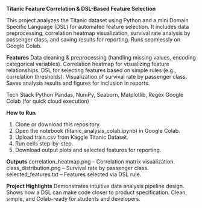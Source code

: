 **Titanic Feature Correlation & DSL-Based Feature Selection**

This project analyzes the Titanic dataset using Python and a mini Domain Specific Language (DSL) for automated feature selection. It includes data preprocessing, correlation heatmap visualization, survival rate analysis by passenger class, and saving results for reporting. Runs seamlessly on Google Colab.

**Features**
Data cleaning & preprocessing (handling missing values, encoding categorical variables).
Correlation heatmap for visualizing feature relationships.
DSL for selecting features based on simple rules (e.g., correlation thresholds).
Visualization of survival rate by passenger class.
Saves analysis results and figures for inclusion in reports.

Tech Stack
Python
Pandas, NumPy, Seaborn, Matplotlib, Regex
Google Colab (for quick cloud execution)

**How to Run**
1. Clone or download this repository.
2. Open the notebook (titanic_analysis_colab.ipynb) in Google Colab.
3. Upload train.csv from Kaggle Titanic Dataset.
4. Run cells step-by-step.
5. Download output plots and selected features for reporting.

   
**Outputs**
correlation_heatmap.png – Correlation matrix visualization.
class_distribution.png – Survival rate by passenger class.
selected_features.txt – Features selected via DSL rule.

**Project Highlights**
Demonstrates intuitive data analysis pipeline design.
Shows how a DSL can make code closer to product specification.
Clean, simple, and Colab-ready for students and developers.

